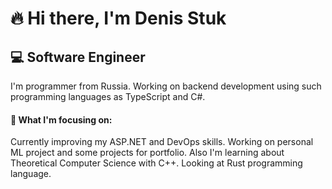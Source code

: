 # 🔥 Hi there, I'm Denis Stuk
## 💻 Software Engineer

I'm programmer from Russia. Working on backend development using such programming languages as TypeScript and C#. 

#### 🚀 What I'm focusing on:
Currently improving my ASP.NET and DevOps skills. Working on personal ML project and some projects for portfolio. Also I'm learning about Theoretical Computer Science with C++. Looking at Rust programming language.
